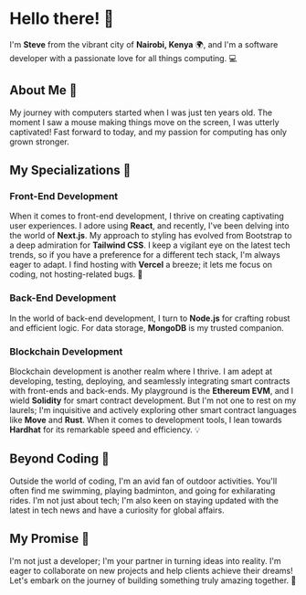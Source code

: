 # Hello there! 👋

I'm **Steve** from the vibrant city of **Nairobi, Kenya** 🌍, and I'm a software developer with a passionate love for all things computing. 💻

## About Me 🚀

My journey with computers started when I was just ten years old. The moment I saw a mouse making things move on the screen, I was utterly captivated! Fast forward to today, and my passion for computing has only grown stronger.

## My Specializations 💼

### Front-End Development

When it comes to front-end development, I thrive on creating captivating user experiences. I adore using **React**, and recently, I've been delving into the world of **Next.js**. My approach to styling has evolved from Bootstrap to a deep admiration for **Tailwind CSS**. I keep a vigilant eye on the latest tech trends, so if you have a preference for a different tech stack, I'm always eager to adapt. I find hosting with **Vercel** a breeze; it lets me focus on coding, not hosting-related bugs. 🚀

### Back-End Development

In the world of back-end development, I turn to **Node.js** for crafting robust and efficient logic. For data storage, **MongoDB** is my trusted companion.

### Blockchain Development

Blockchain development is another realm where I thrive. I am adept at developing, testing, deploying, and seamlessly integrating smart contracts with front-ends and back-ends. My playground is the **Ethereum EVM**, and I wield **Solidity** for smart contract development. But I'm not one to rest on my laurels; I'm inquisitive and actively exploring other smart contract languages like **Move** and **Rust**. When it comes to development tools, I lean towards **Hardhat** for its remarkable speed and efficiency. 💡

## Beyond Coding 🌿

Outside the world of coding, I'm an avid fan of outdoor activities. You'll often find me swimming, playing badminton, and going for exhilarating rides. I'm not just about tech; I'm also keen on staying updated with the latest in tech news and have a curiosity for global affairs.

## My Promise 🤝

I'm not just a developer; I'm your partner in turning ideas into reality. I'm eager to collaborate on new projects and help clients achieve their dreams! Let's embark on the journey of building something truly amazing together. 🚀
